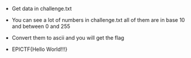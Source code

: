 - Get data in challenge.txt

- You can see a lot of numbers in challenge.txt all of them are in base 10 and between 0 and 255

- Convert them to ascii and you will get the flag

- EPICTF{Hello World!!!}
